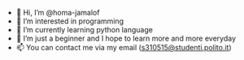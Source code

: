 - 👋 Hi, I’m @homa-jamalof
- 👀 I’m interested in programming
- 🌱 I’m currently learning python language
- 💞️ I’m just a beginner and I hope to learn more and more everyday
- 📫 You can contact me via my email (s310515@studenti.polito.it)

<!---
homa-jamalof/homa-jamalof is a ✨ special ✨ repository because its `README.md` (this file) appears on your GitHub profile.
You can click the Preview link to take a look at your changes.
--->
